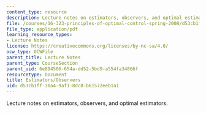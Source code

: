 ```yaml
---
content_type: resource
description: Lecture notes on estimators, observers, and optimal estimators.
file: /courses/16-323-principles-of-optimal-control-spring-2008/d53cb1ff30a49af18dc8b61572eeb1a1_lec11.pdf
file_type: application/pdf
learning_resource_types:
- Lecture Notes
license: https://creativecommons.org/licenses/by-nc-sa/4.0/
ocw_type: OCWFile
parent_title: Lecture Notes
parent_type: CourseSection
parent_uid: 6e894506-654a-dd52-5bd9-a554fa34866f
resourcetype: Document
title: Estimators/Observers
uid: d53cb1ff-30a4-9af1-8dc8-b61572eeb1a1
---
```

Lecture notes on estimators, observers, and optimal estimators.
